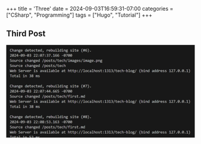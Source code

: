 +++
title = 'Three'
date = 2024-09-03T16:59:31-07:00
categories = ["CSharp", "Programming"]
tags = ["Hugo", "Tutorial"]
+++

## Third Post

![alt text](/images/image2.png)